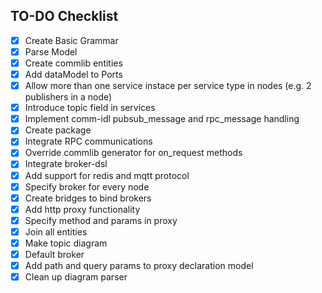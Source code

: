 ## TO-DO Checklist

- [x] Create Basic Grammar
- [x] Parse Model
- [x] Create commlib entities
- [x] Add dataModel to Ports
- [x] Allow more than one service instace per service type in nodes (e.g. 2 publishers in a node)
- [x] Introduce topic field in services
- [x] Implement comm-idl pubsub_message and rpc_message handling
- [x] Create package
- [x] Integrate RPC communications
- [x] Override commlib generator for on_request methods
- [x] Integrate broker-dsl
- [x] Add support for redis and mqtt protocol
- [x] Specify broker for every node
- [x] Create bridges to bind brokers
- [x] Add http proxy functionality
- [x] Specify method and params in proxy
- [x] Join all entities
- [x] Make topic diagram 
- [x] Default broker
- [x] Add path and query params to proxy declaration model
- [x] Clean up diagram parser